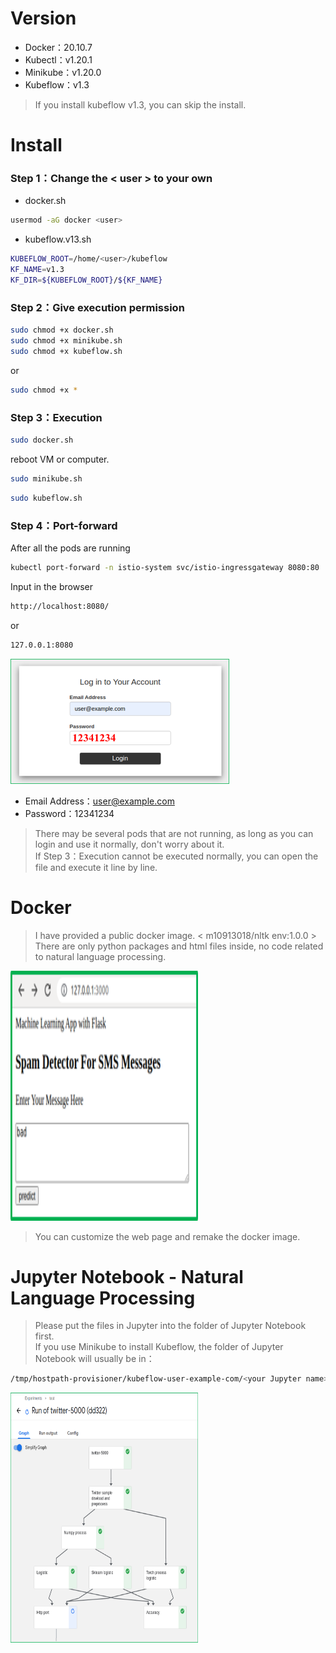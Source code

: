 # Version

* Docker：20.10.7
* Kubectl：v1.20.1
* Minikube：v1.20.0
* Kubeflow：v1.3

> If you install kubeflow v1.3, you can skip the install.

# Install

### Step 1：Change the < user > to your own
* docker.sh
```Bash
usermod -aG docker <user>
```
* kubeflow.v13.sh
```Bash
KUBEFLOW_ROOT=/home/<user>/kubeflow
KF_NAME=v1.3
KF_DIR=${KUBEFLOW_ROOT}/${KF_NAME}
```
### Step 2：Give execution permission
```Bash
sudo chmod +x docker.sh
sudo chmod +x minikube.sh
sudo chmod +x kubeflow.sh
```
or
```Bash
sudo chmod +x *
```
### Step 3：Execution
```Bash
sudo docker.sh
```
reboot VM or computer.
```Bash
sudo minikube.sh
```
```Bash
sudo kubeflow.sh
```
### Step 4：Port-forward
After all the pods are running
```Bash
kubectl port-forward -n istio-system svc/istio-ingressgateway 8080:80
```
Input in the browser
```Bash
http://localhost:8080/
```
or
```Bash
127.0.0.1:8080
```
<img src="https://github.com/WEICHINLIN/Kubeflow---Natural-Language-Processing/blob/main/image/login.png" width="350" height="200" alt="Login Picture"/><br/>
* Email Address：user@example.com
* Password：12341234

> There may be several pods that are not running, as long as you can login and use it normally, don't worry about it. \
> If Step 3：Execution cannot be executed normally, you can open the file and execute it line by line.

# Docker

> I have provided a public docker image. < m10913018/nltk env:1.0.0 > \
> There are only python packages and html files inside, no code related to natural language processing.

<img src="https://github.com/WEICHINLIN/Kubeflow---Natural-Language-Processing/blob/main/image/http.png" width="300" height="400" alt="Http Picture"/><br/>

> You can customize the web page and remake the docker image.

# Jupyter Notebook - Natural Language Processing
> Please put the files in Jupyter into the folder of Jupyter Notebook first. \
> If you use Minikube to install Kubeflow, the folder of Jupyter Notebook will usually be in：
```Bash
/tmp/hostpath-provisioner/kubeflow-user-example-com/<your Jupyter name>
```

<img src="https://github.com/WEICHINLIN/Kubeflow---Natural-Language-Processing/blob/main/image/nltk.png" width="300" height="400" alt="NLTK Pipeline Picture"/><br/>
